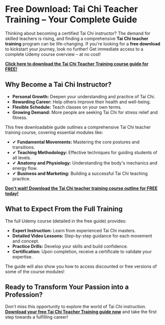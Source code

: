 # Free Download: Tai Chi Teacher Training – Your Complete Guide

Thinking about becoming a certified Tai Chi instructor? The demand for skilled teachers is rising, and finding a comprehensive **Tai Chi teacher training** program can be life-changing. If you're looking for a **free download** to kickstart your journey, look no further! Get immediate access to a complete Udemy course overview – at no cost!

[**Click here to download the Tai Chi Teacher Training course guide for FREE!**](https://udemywork.com/tai-chi-teacher-training)

## Why Become a Tai Chi Instructor?

*   **Personal Growth:** Deepen your understanding and practice of Tai Chi.
*   **Rewarding Career:** Help others improve their health and well-being.
*   **Flexible Schedule:** Teach classes on your own terms.
*   **Growing Demand:** More people are seeking Tai Chi for stress relief and fitness.

This free downloadable guide outlines a comprehensive Tai Chi teacher training course, covering essential modules like:

*   ✔ **Fundamental Movements:** Mastering the core postures and transitions.
*   ✔ **Teaching Methodology:** Effective techniques for guiding students of all levels.
*   ✔ **Anatomy and Physiology:** Understanding the body's mechanics and energy flow.
*   ✔ **Business and Marketing:** Building a successful Tai Chi teaching practice.

[**Don't wait! Download the Tai Chi teacher training course outline for FREE today!**](https://udemywork.com/tai-chi-teacher-training)

## What to Expect From the Full Training

The full Udemy course (detailed in the free guide) provides:

*   **Expert Instruction:** Learn from experienced Tai Chi masters.
*   **Detailed Video Lessons:** Step-by-step guidance for each movement and concept.
*   **Practice Drills:** Develop your skills and build confidence.
*   **Certification:** Upon completion, receive a certificate to validate your expertise.

The guide will also show you how to access discounted or free versions of some of the course modules!

## Ready to Transform Your Passion into a Profession?

Don't miss this opportunity to explore the world of Tai Chi instruction. **[Download your free Tai Chi Teacher Training guide now](https://udemywork.com/tai-chi-teacher-training)** and take the first step towards a fulfilling career!

